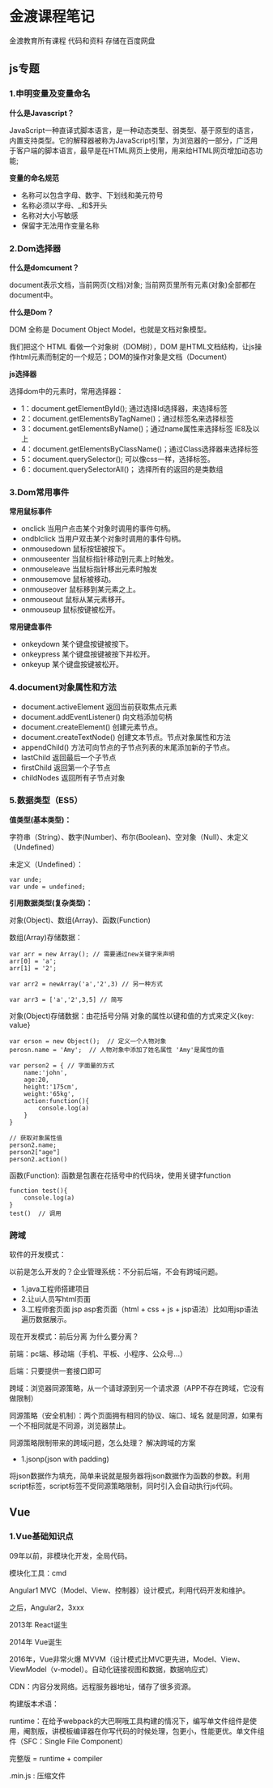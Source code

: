 # 金渡课程笔记
金渡教育所有课程 代码和资料 存储在百度网盘
## js专题
### 1.申明变量及变量命名
**什么是Javascript？**

JavaScript一种直译式脚本语言，是一种动态类型、弱类型、基于原型的语言，内置支持类型。它的解释器被称为JavaScript引擎，为浏览器的一部分，广泛用于客户端的脚本语言，最早是在HTML网页上使用，用来给HTML网页增加动态功能;

**变量的命名规范**
- 名称可以包含字母、数字、下划线和美元符号
- 名称必须以字母、_和$开头
- 名称对大小写敏感
- 保留字无法用作变量名称

### 2.Dom选择器
**什么是domcument？**

document表示文档，当前网页(文档)对象; 当前网页里所有元素(对象)全部都在document中。

**什么是Dom？**

DOM 全称是 Document Object Model，也就是文档对象模型。

我们把这个 HTML 看做一个对象树（DOM树），DOM 是HTML文档结构，让js操作html元素而制定的一个规范；DOM的操作对象是文档（Document）

**js选择器**

选择dom中的元素时，常用选择器：
- 1：document.getElementById();  通过选择Id选择器，来选择标签
- 2：document.getElementsByTagName()；通过标签名来选择标签
- 3：document.getElementsByName()；通过name属性来选择标签
IE8及以上
- 4：document.getElementsByClassName()；通过Class选择器来选择标签
- 5：document.querySelector(); 可以像css一样，选择标签。
- 6：document.querySelectorAll()；  选择所有的返回的是类数组
### 3.Dom常用事件
**常用鼠标事件**

- onclick		当用户点击某个对象时调用的事件句柄。	
- ondblclick	当用户双击某个对象时调用的事件句柄。	
- onmousedown	鼠标按钮被按下。	
- onmouseenter	当鼠标指针移动到元素上时触发。	
- onmouseleave	当鼠标指针移出元素时触发	
- onmousemove	鼠标被移动。	
- onmouseover	鼠标移到某元素之上。	
- onmouseout	鼠标从某元素移开。
- onmouseup	鼠标按键被松开。

**常用键盘事件**

- onkeydown	某个键盘按键被按下。	
- onkeypress	某个键盘按键被按下并松开。	
- onkeyup		某个键盘按键被松开。
### 4.document对象属性和方法
- document.activeElement	返回当前获取焦点元素
- document.addEventListener()	向文档添加句柄
- document.createElement()	创建元素节点。
- document.createTextNode()	创建文本节点。节点对象属性和方法
- appendChild()   方法可向节点的子节点列表的末尾添加新的子节点。
- lastChild    返回最后一个子节点
- firstChild    返回第一个子节点
- childNodes    返回所有子节点对象
### 5.数据类型（ES5）
**值类型(基本类型)：**

字符串（String）、数字(Number)、布尔(Boolean)、空对象（Null）、未定义（Undefined）

未定义（Undefined）：
```
var unde;
var unde = undefined;
```
**引用数据类型(复杂类型)：**

对象(Object)、数组(Array)、函数(Function)

数组(Array)存储数据：
```
var arr = new Array(); // 需要通过new关键字来声明
arr[0] = 'a';
arr[1] = '2';

var arr2 = newArray('a','2',3) // 另一种方式

var arr3 = ['a','2',3,5] // 简写
```
对象(Object)存储数据：由花括号分隔 对象的属性以键和值的方式来定义{key: value}
```
var erson = new Object();  // 定义一个人物对象
perosn.name = 'Amy';  // 人物对象中添加了姓名属性 'Amy'是属性的值

var person2 = { // 字面量的方式
    name:'john', 
    age:20, 
    height:'175cm', 
    weight:'65kg',
    action:function(){
        console.log(a)
    }
}

// 获取对象属性值
person2.name;
person2["age"]
person2.action()
```
函数(Function): 函数是包裹在花括号中的代码块，使用关键字function
```
function test(){
    console.log(a)
}
test()  // 调用
```

### 跨域
软件的开发模式：

以前是怎么开发的？企业管理系统：不分前后端，不会有跨域问题。
- 1.java工程师搭建项目 
- 2.让ui人员写html页面 
- 3.工程师套页面 jsp asp套页面（html + css + js + jsp语法）比如用jsp语法遍历数据展示。

现在开发模式：前后分离 为什么要分离？

前端：pc端、移动端（手机、平板、小程序、公众号...）

后端：只要提供一套接口即可

跨域：浏览器同源策略，从一个请球源到另一个请求源（APP不存在跨域，它没有做限制）

同源策略（安全机制）：两个页面拥有相同的协议、端口、域名 就是同源，如果有一个不相同就是不同源，浏览器禁止。

同源策略限制带来的跨域问题，怎么处理？
解决跨域的方案
- 1.jsonp(json with padding)

将json数据作为填充，简单来说就是服务器将json数据作为函数的参数。利用script标签，script标签不受同源策略限制，同时引入会自动执行js代码。



## Vue
### 1.Vue基础知识点
09年以前，非模块化开发，全局代码。

模块化工具：cmd

Angular1 MVC（Model、View、控制器）设计模式，利用代码开发和维护。

之后，Angular2，3xxx

2013年 React诞生

2014年 Vue诞生

2016年，Vue非常火爆  MVVM（设计模式比MVC更先进，Model、View、ViewModel（v-model）。自动化链接视图和数据，数据响应式）

CDN：内容分发网络。远程服务器地址，储存了很多资源。

构建版本术语：

runtime：在给予webpack的大巴啊哦工具构建的情况下，编写单文件组件是使用，阉割版，讲模板编译器在你写代码的时候处理，包更小，性能更优。单文件组件（SFC：Single File Component）

完整版 = runtime + compiler

.min.js : 压缩文件

